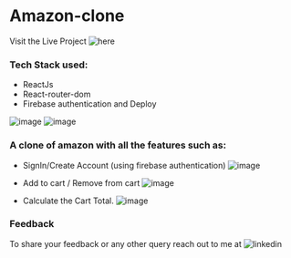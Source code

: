 # Amazon-clone

Visit the Live Project ![here](clone-dcda9.web.app/)

### Tech Stack used: 
- ReactJs
- React-router-dom
- Firebase authentication and Deploy

![image](https://user-images.githubusercontent.com/42600164/144225023-8a54c470-c608-4d52-8f23-9490e1e4786f.png?width=20px)
![image](https://user-images.githubusercontent.com/42600164/144225195-0d85a100-d76e-44c3-905a-62d9daae6d05.png)


### A clone of amazon with all the features such as:
- SignIn/Create Account (using firebase authentication)
![image](https://user-images.githubusercontent.com/42600164/144225121-cfd1de47-a93b-42fa-b9fc-4a859a198349.png)

- Add to cart / Remove from cart
![image](https://user-images.githubusercontent.com/42600164/144225418-2711ebf4-ea91-40a4-8f56-b81c237a7666.png)

- Calculate the Cart Total.
![image](https://user-images.githubusercontent.com/42600164/144225365-34418d23-625d-47e2-8602-994bae25d2d5.png)


### Feedback 
To share your feedback or any other query reach out to me at ![linkedin](https://www.linkedin.com/in/bhavika-tibrewal/)
